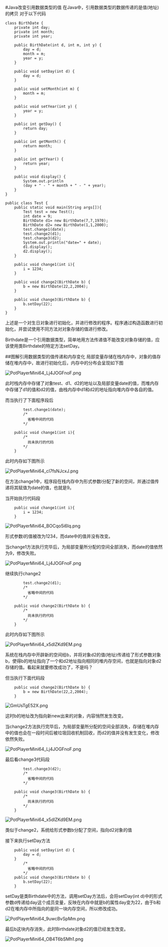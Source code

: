 #Java改变引用数据类型的值
在Java中，引用数据类型的数据传递的是值(地址)的拷贝
对于以下代码
```
class BirthDate {
    private int day;
    private int month;
    private int year;
    
    public BirthDate(int d, int m, int y) {
        day = d; 
        month = m; 
        year = y;
    }
    
    public void setDay(int d) {
    	day = d;
  	}
  	
    public void setMonth(int m) {
    	month = m;
    }
    
    public void setYear(int y) {
    	year = y;
    }
    
    public int getDay() {
    	return day;
    }
    
    public int getMonth() {
    	return month;
    }
    
    public int getYear() {
    	return year;
    }
    
    public void display() {
    	System.out.println
        (day + " - " + month + " - " + year);
    }
}

public class Test {
    public static void main(String args[]){
        Test test = new Test();
        int date = 9;
        BirthDate d1= new BirthDate(7,7,1970);
        BirthDate d2= new BirthDate(1,1,2000);    
        test.change1(date);
        test.change2(d1);
        test.change3(d2);
        System.out.println("date=" + date);
        d1.display();
        d2.display();
    }
    
    public void change1(int i){
    	i = 1234;
    }
    
    public void change2(BirthDate b) {
    	b = new BirthDate(22,2,2004);
    }
    
    public void change3(BirthDate b) {
    	b.setDay(22);
    }
}
```
上述是一个对生日对象进行初始化，并进行修改的程序。程序通过构造函数进行初始化，并尝试使用不同方法对对象存储的值进行修改。

Birthdate是一个引用数据类型，简单地用方法传递值不能改变对象存储的值，应该使用类Birthdate的特定方法setDay。

##图解引用数据类型的值传递和内存变化
局部变量存储在栈内存中，对象的值存储在堆内存中，故进行初始化后，内存中的分布会呈现如下图

![PotPlayerMini64_Lj4JOGFnoF.png](https://i.loli.net/2020/02/19/ifwOIbAjqz84rRD.png)

此时栈内存中存储了对象test、d1、d2的地址以及局部变量date的值，而堆内存中存储了d1的值和d2的值，由栈内存中d1和d2的地址指向堆内存中各自的值。

而当执行了下面程序段后
```
        test.change1(date);
        /*
          省略中间的代码
        */

    public void change1(int i){
    	/*
          尚未执行的代码
        */
    }
```
此时内存如下图所示

![PotPlayerMini64_cI7fsNJcxJ.png](https://i.loli.net/2020/02/19/3rydZD4vA2puCnm.png)

在方法change1中，程序段在栈内存中为形式参数i分配了新的空间，并通过值传递将其赋值为date的值，也就是9。

当开始执行代码段
```
    public void change1(int i){
    	i = 1234;
    }
```

![PotPlayerMini64_BOCqo5i6lq.png](https://i.loli.net/2020/02/19/jr37tWUVRCFOMal.png)

形式参数i的值被改为1234，而date中的值并没有改变。

当change1方法执行完毕后，为局部变量所分配的空间全部消失，而date的值依然为9，修改失败。

![PotPlayerMini64_Lj4JOGFnoF.png](https://i.loli.net/2020/02/19/ifwOIbAjqz84rRD.png)

继续执行change2
```
        test.change2(d1);
        /*
          省略中间的代码
        */

    public void change2(BirthDate b) {
    	/*
          尚未执行的代码
        */
    }
```
此时内存如下图所示

![PotPlayerMini64_x5dlZKd9EM.png](https://i.loli.net/2020/02/19/ld1DkoMG3jeXRcW.png)

系统在栈内存中开辟新的空间给b，并将对象d2的值(地址)传递给了形式参数对象b，使得b的地址指向了一个和d2地址指向相同的堆内存空间，也就是指向对象d2存储的值。看起来就要修改成功了，不是吗？

但当执行下面代码段
```
    public void change2(BirthDate b) {
    	b = new BirthDate(22,2,2004);
    }
```

![GmUsTgE52X.png](https://i.loli.net/2020/02/19/IKJvBYEgPyhVpzu.png)

这时b的地址改为指向新new出来的对象，内容悄然发生改变。

当change2方法执行完毕后，为局部变量所分配的空间全部消失，存储在堆内存中的值也会在一段时间后被垃圾回收机制回收，而d2的值并没有发生变化，修改依然失败。

![PotPlayerMini64_Lj4JOGFnoF.png](https://i.loli.net/2020/02/19/ifwOIbAjqz84rRD.png)

最后看change3代码段
```
        test.change3(d2);
        /*
          省略中间的代码
        */

    public void change3(BirthDate b) {
    	/*
          尚未执行的代码
        */
    }
```

![PotPlayerMini64_x5dlZKd9EM.png](https://i.loli.net/2020/02/19/ld1DkoMG3jeXRcW.png)

类似于change2，系统给形式参数b分配了空间，指向d2对象的值

接下来执行setDay方法
```
    public void setDay(int d) {
    	day = d;
  	}
        /*
          省略中间的代码
        */
    public void change3(BirthDate b) {
    	b.setDay(22);
    }
```
setDay是类Birthdate中的方法，调用setDay方法后，会将setDay(int d)中的形式参数d传递给day这个成员变量，反映在内存中就是b的属性day变为22，由于b和d2在堆内存中所指向的是同一块内存空间，所以修改成功。

![PotPlayerMini64_9uwcBvSpMm.png](https://i.loli.net/2020/02/19/u2IOFGAhBaT6X8i.png)

最后b这块内存消失，此时Birthdate对象d2的值已经发生改变。

![PotPlayerMini64_OB4T6bSMh1.png](https://i.loli.net/2020/02/19/PbyaxTpsjBF4k6u.png)